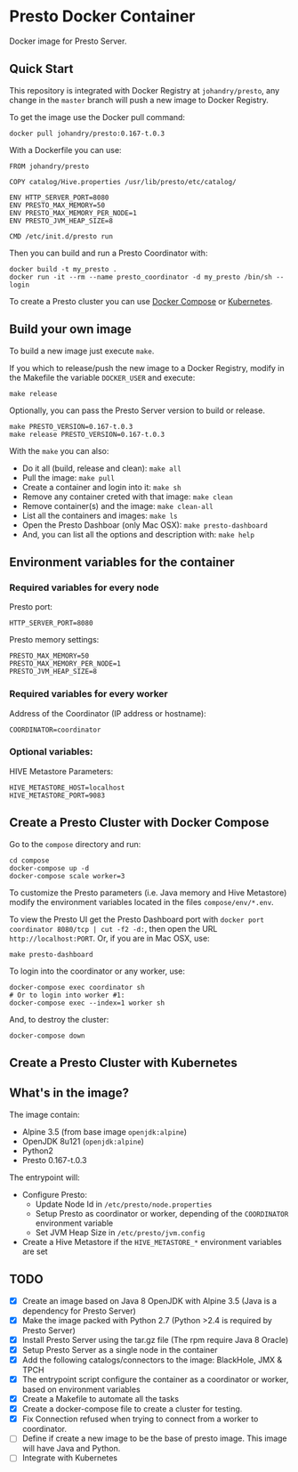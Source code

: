 # Presto Docker Container

Docker image for Presto Server.

## Quick Start

This repository is integrated with Docker Registry at `johandry/presto`, any change in the `master` branch will push a new image to Docker Registry.

To get the image use the Docker pull command:

    docker pull johandry/presto:0.167-t.0.3

With a Dockerfile you can use:

    FROM johandry/presto

    COPY catalog/Hive.properties /usr/lib/presto/etc/catalog/

    ENV HTTP_SERVER_PORT=8080
    ENV PRESTO_MAX_MEMORY=50
    ENV PRESTO_MAX_MEMORY_PER_NODE=1
    ENV PRESTO_JVM_HEAP_SIZE=8

    CMD /etc/init.d/presto run

Then you can build and run a Presto Coordinator with:

    docker build -t my_presto .
    docker run -it --rm --name presto_coordinator -d my_presto /bin/sh --login

To create a Presto cluster you can use [Docker Compose](#create-a-presto-cluster-with-docker-compose) or [Kubernetes](#create-a-presto-cluster-with-kubernetes).

## Build your own image

To build a new image just execute `make`.

If you which to release/push the new image to a Docker Registry, modify in the Makefile the variable `DOCKER_USER` and execute:

    make release

Optionally, you can pass the Presto Server version to build or release.

    make PRESTO_VERSION=0.167-t.0.3
    make release PRESTO_VERSION=0.167-t.0.3

With the `make` you can also:
* Do it all (build, release and clean): `make all`
* Pull the image: `make pull`
* Create a container and login into it: `make sh`
* Remove any container creted with that image: `make clean`
* Remove container(s) and the image: `make clean-all`
* List all the containers and images: `make ls`
* Open the Presto Dashboar (only Mac OSX): `make presto-dashboard`
* And, you can list all the options and description with: `make help`

## Environment variables for the container

### Required variables for **every node**

Presto port:

    HTTP_SERVER_PORT=8080

Presto memory settings:

    PRESTO_MAX_MEMORY=50
    PRESTO_MAX_MEMORY_PER_NODE=1
    PRESTO_JVM_HEAP_SIZE=8

### Required variables for **every worker**

Address of the Coordinator (IP address or hostname):

    COORDINATOR=coordinator

### Optional variables:

HIVE Metastore Parameters:

    HIVE_METASTORE_HOST=localhost
    HIVE_METASTORE_PORT=9083

## Create a Presto Cluster with Docker Compose

Go to the `compose` directory and run:

    cd compose
    docker-compose up -d
    docker-compose scale worker=3

To customize the Presto parameters (i.e. Java memory and Hive Metastore) modify the environment variables located in the files `compose/env/*.env`.

To view the Presto UI get the Presto Dashboard port with `docker port coordinator 8080/tcp | cut -f2 -d:`, then open the URL `http://localhost:PORT`. Or, if you are in Mac OSX, use:

    make presto-dashboard

To login into the coordinator or any worker, use:

    docker-compose exec coordinator sh
    # Or to login into worker #1:
    docker-compose exec --index=1 worker sh

And, to destroy the cluster:

    docker-compose down

## Create a Presto Cluster with Kubernetes

## What's in the image?

The image contain:
* Alpine 3.5 (from base image `openjdk:alpine`)
* OpenJDK 8u121 (`openjdk:alpine`)
* Python2
* Presto 0.167-t.0.3

The entrypoint will:
* Configure Presto:
  * Update Node Id in `/etc/presto/node.properties`
  * Setup Presto as coordinator or worker, depending of the `COORDINATOR` environment variable
  * Set JVM Heap Size in `/etc/presto/jvm.config`
* Create a Hive Metastore if the `HIVE_METASTORE_*` environment variables are set

## TODO

- [X] Create an image based on Java 8 OpenJDK with Alpine 3.5 (Java is a dependency for Presto Server)
- [X] Make the image packed with Python 2.7 (Python >2.4 is required by Presto Server)
- [X] Install Presto Server using the tar.gz file (The rpm require Java 8 Oracle)
- [X] Setup Presto Server as a single node in the container
- [X] Add the following catalogs/connectors to the image: BlackHole, JMX & TPCH
- [X] The entrypoint script configure the container as a coordinator or worker, based on environment variables
- [X] Create a Makefile to automate all the tasks
- [X] Create a docker-compose file to create a cluster for testing.
- [X] Fix Connection refused when trying to connect from a worker to coordinator.
- [ ] Define if create a new image to be the base of presto image. This image will have Java and Python.
- [ ] Integrate with Kubernetes
